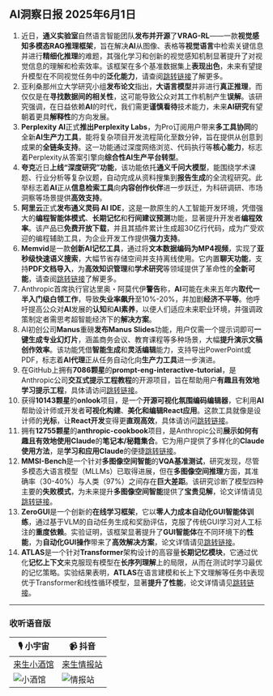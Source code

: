 ## AI洞察日报 2025年6月1日

1.  近日，**通义实验室**自然语言智能团队**发布并开源**了**VRAG-RL**——一款**视觉感知多模态RAG推理框架**，旨在解决**AI**从图像、表格等**视觉语言**中检索关键信息并进行**精细化推理**的难题，其强化学习和创新的视觉感知机制显著提升了对视觉信息的理解和检索效率。该框架在多个基准数据集上**表现出色**，未来有望提升模型在不同视觉任务中的**泛化能力**，请查阅[跳转链接](https://github.com/Alibaba-NLP/VRAG)了解更多。
2.  亚利桑那州立大学研究小组**发布论文**指出，**大语言模型**并非进行**真正推理**，而仅仅是在**寻找数据间的相关性**，这可能导致公众对其工作机制产生**误解**。该研究强调，在日益依赖**AI**的时代，我们需更**谨慎看待**技术能力，未来**AI研究**有望朝着更具**解释性**的方向发展。
3.  **Perplexity AI**正式**推出Perplexity Labs**，为Pro订阅用户带来**多工具协同**的全新**AI生产力工具**，能将复杂项目开发流程简化至数分钟，旨在提供从创意到成果的**全链条支持**。这一功能通过深度网络浏览、代码执行等**核心能力**，标志着Perplexity从答案引擎向**综合性AI生产平台转型**。
4.  **夸克**近日**上线“深度研究”功能**，该功能依托**通义千问大模型**，能围绕学术课题、行业分析等复杂议题，自动完成从资料搜集到**报告生成**的全流程研究。此举标志着**AI**正从**信息检索工具**向**内容创作伙伴**进一步跃迁，为科研调研、市场洞察等场景提供**高效支持**。
5.  **阿里云**正式**发布通义灵码 AI IDE**，这是一款原生的人工智能开发环境，凭借强大的**编程智能体模式**、**长期记忆**和**行间建议预测**功能，显著提升开发者**编程效率**。该产品已**免费开放下载**，并且其插件累计生成超30亿行代码，成为广受欢迎的编程辅助工具，为企业开发工作提供**强力支持**。
6.  **Memvid**是一款**创新AI记忆工具**，通过将**文本数据编码为MP4视频**，实现了**亚秒级快速语义搜索**，大幅节省存储空间并支持离线使用。它内置**聊天功能**，支持**PDF文档导入**，为**高效知识管理**和**学术研究**等领域提供了革命性的**全新可能**，请查阅[跳转链接](https://github.com/Olow304/memvid)了解更多。
7.  Anthropic首席执行官达里奥・阿莫代伊**警告**称，**AI**可能在未来五年内**取代一半入门级白领工作**，导致**失业率飙升**至10%-20%，并加剧**经济不平等**。他呼吁提高公众对**AI**发展的**认知**和**AI素养**，以便人们适应未来职业环境，并强调政策制定者需思考超智能经济下的**解决方案**。
8.  AI初创公司**Manus**重磅**发布Manus Slides**功能，用户仅需一个提示词即可**一键生成专业幻灯片**，涵盖商务会议、教育课程等多种场景，大幅**提升演示文稿创作效率**。该功能凭借**智能生成**和**灵活编辑**能力，支持导出PowerPoint或PDF，标志着**AI代理**正从任务自动化向**生产力工具**进一步演进。
9.  在GitHub上拥有**7086颗星**的**prompt-eng-interactive-tutorial**，是Anthropic公司**交互式提示工程教程**的开源项目，旨在帮助用户**有趣且有效地学习提示工程**，具体请访问[跳转链接](https://github.com/anthropics/prompt-eng-interactive-tutorial)。
10. 获得**10143颗星**的**onlook**项目，是一个**开源可视化氛围编码编辑器**，它利用**AI**帮助设计师或开发者**可视化构建**、**美化和编辑React应用**。这款工具就像是设计师的**光标**，让**React开发**变得更**直观高效**，具体请访问[跳转链接](https://github.com/onlook-dev/onlook)。
11. 拥有**12755颗星**的**anthropic-cookbook**项目，是Anthropic公司**展示如何有趣且有效地使用Claude**的**笔记本/秘籍集合**。它为用户提供了多样化的**Claude使用方法**，是**学习和应用Claude**的便捷[跳转链接](https://github.com/anthropics/anthropic-cookbook)。
12. **MMSI-Bench**是一个针对**多图像空间智能**的**VQA基准测试**，研究发现，尽管多模态大语言模型（MLLMs）已取得进展，但在**多图像空间推理**方面，其准确率（30-40%）与人类（97%）之间存在**巨大差距**。该研究诊断了模型四种主要的**失败模式**，为未来提升**多图像空间智能**提供了**宝贵见解**，论文详情请见[跳转链接](https://arxiv.org/abs/2505.23764)。
13. **ZeroGUI**是一个创新的**在线学习框架**，它以**零人力成本自动化GUI智能体训练**，通过基于VLM的自动任务生成和奖励评估，克服了传统GUI学习对人工标注的**重度依赖**。实验证明，该框架显著提升了**GUI智能体**在不同环境下的**性能**，为**自动化GUI操作**带来了**高效解决方案**，论文详情请见[跳转链接](https://arxiv.org/abs/2505.23762)。
14. **ATLAS**是一个针对**Transformer**架构设计的高容量**长期记忆模块**，它通过优化**记忆上下文**来克服现有模型在**长序列理解**上的局限，从而在测试时学习最优的记忆策略。实验结果表明，**ATLAS**在语言建模和长上下文理解等任务中表现优于Transformer和线性循环模型，显著**提升了性能**，论文详情请见[跳转链接](https://arxiv.org/abs/2505.23735)。

---

### **收听语音版**

| 🎙️ **小宇宙** | 📹 **抖音** |
| --- | --- |
| [来生小酒馆](https://www.xiaoyuzhoufm.com/podcast/683c62b7c1ca9cf575a5030e)  |   [来生情报站](https://www.douyin.com/user/MS4wLjABAAAAwpwqPQlu38sO38VyWgw9ZjDEnN4bMR5j8x111UxpseHR9DpB6-CveI5KRXOWuFwG)| 
| ![小酒馆](https://s1.imagehub.cc/images/2025/06/24/f959f7984e9163fc50d3941d79a7f262.md.png) | ![情报站](https://s1.imagehub.cc/images/2025/06/24/7fc30805eeb831e1e2baa3a240683ca3.md.png) |